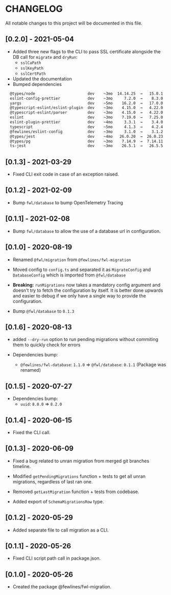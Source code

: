 # CHANGELOG

All notable changes to this project will be documented in this file.

## [0.2.0] - 2021-05-04

- Added three new flags to the CLI to pass SSL certificate alongside the DB call for `migrate` and `dryRun`:
  - `sslCaPath`
  - `sslKeyPath`
  - `sslCertPath`
- Updated the documentation
- Bumped dependencies

```sh
  @types/node                       dev    ~3mo  14.14.25  →   15.0.1   ~6d
  eslint-config-prettier            dev    ~3mo     7.2.0  →    8.3.0   ~9d
  yargs                             dev    ~5mo    16.2.0  →   17.0.0   ⩽1d
  @typescript-eslint/eslint-plugin  dev    ~3mo    4.15.0  →   4.22.0  ~21d
  @typescript-eslint/parser         dev    ~3mo    4.15.0  →   4.22.0  ~21d
  eslint                            dev    ~3mo    7.19.0  →   7.25.0   ~9d
  eslint-plugin-prettier            dev    ~4mo     3.3.1  →    3.4.0  ~18d
  typescript                        dev    ~5mo     4.1.3  →    4.2.4  ~26d
  @fewlines/eslint-config           dev    ~3mo     3.1.0  →    3.1.2  ~2mo
  @types/jest                       dev    ~4mo   26.0.20  →  26.0.23   ~7d
  @types/pg                         dev    ~3mo    7.14.9  →  7.14.11  ~2mo
  ts-jest                           dev    ~3mo    26.5.1  →   26.5.5  ~18d
```

## [0.1.3] - 2021-03-29

- Fixed CLI exit code in case of an exception raised.

## [0.1.2] - 2021-02-09

- Bump `fwl/database` to bump OpenTelemetry Tracing

## [0.1.1] - 2021-02-08

- Bump `fwl/database` to allow the use of a database url in configuration.

## [0.1.0] - 2020-08-19

- Renamed `@fwl/migration` from `@fewlines/fwl-migration`

- Moved config to `config.ts` and separated it as `MigrateConfig` and `DatabaseConfig` which is imported from `@fwl/database`

- **Breaking:** `runMigrations` now takes a mandatory config argument and doesn't try to fetch the configuration by itself. It is better done upwards and easier to debug if we only have a single way to provide the configuration.

- Bump `@fwl/database` to `0.1.3`

## [0.1.6] - 2020-08-13

- added `--dry-run` option to run pending migrations without commiting them to quickly check for errors

- Dependencies bump:
  - `@fewlines/fwl-database`: `1.1.0` => `@fwl/database`: `0.1.1` (Package was renamed)

## [0.1.5] - 2020-07-27

- Dependencies bump:
  - `uuid`: `8.0.0` => `8.2.0`

## [0.1.4] - 2020-06-15

- Fixed the CLI call.

## [0.1.3] - 2020-06-09

- Fixed a bug related to unran migration from merged git branches timeline.

- Modified `getPendingMigrations` function + tests to get all unran migrations, regardless of last ran one.

- Removed `getLastMigration` function + tests from codebase.

- Added export of `SchemaMigrationsRow` type.

## [0.1.2] - 2020-05-29

- Added separate file to call migration as a CLI.

## [0.1.1] - 2020-05-26

- Fixed CLI script path call in package.json.

## [0.1.0] - 2020-05-26

- Created the package @fewlines/fwl-migration.
